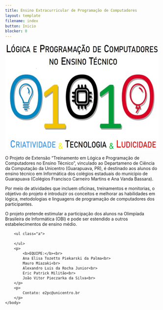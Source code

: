 ```yaml
---
title: Ensino Extracurricular de Programação de Computadores
layout: template
filename: index
button: Inicio
blocker: 0
--- 
```


<html>
	<body>
		<img width="500" height="350" align="center" src="images/67c1aa8a-0608-4500-8ca7-33b7ee4532c8.jpg"/>
		<p align="justified">
			O Projeto de Extensão “Treinamento em Lógica e Programação de Computadores no Ensino Técnico”, vinculado ao Departameno de Ciência da Computação da Unicentro (Guarapuava, PR), é destinado aos alunos do ensino técnico em Informática dos colégios estaduais do município de Guarapuava (Colégios Francisco Carneiro Martins e Ana Vanda Bassara). </p>
		<p> Por meio de atividades que incluem oficinas, treinamentos e monitorias, o objetivo do projeto é introduzir os conceitos e melhorar as habilidades em lógica, metodologias e linguagens de programação de computadores dos participantes.
		</p>
		<p> O projeto pretende estimular a participação dos alunos na Olimpíada Brasileira de Informática (OBI) e pode ser estendido a outros estabelecimentos de ensino médio.	</p>

		<ul class="a">
			
		</ul>
		<p>
			<b>EQUIPE:</b><br>
			Ana Elisa Tozetto Piekarski da Palma<br>
			Mauro Miazaki<br>
			Alexandro Luis da Rocha Junior<br>
			Eric Patrick Militão<br>
			João Vitor Pieczarka da Silva<br>
		</p>
		<p>
			Contato: e2pc@unicentro.br
		</p>
	</body>
</html>
